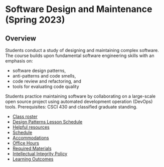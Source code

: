 # Software Design and Maintenance (Spring 2023)

## Overview

Students conduct a study of designing and maintaining complex software. The course builds upon fundamental software engineering skills with an emphasis on:

- software design patterns,
- anti-patterns and code smells,
- code review and refactoring, and
- tools for evaluating code quality

Students practice maintaining software by collaborating on a large-scale open source project using automated development operation (DevOps) tools. Prerequisites: CSCI 430 and classified graduate standing.

- [Class roster](roster.md)
- [Design Patterns Lesson Schedule](design_patterns.md)
- [Helpful resources](resources.md)
- [Schedule](schedule.md)
- [Accommodations](accommodations.md)
- [Office Hours](office_hours.md)
- [Required Materials](materials.md)
- [Intellectual Integrity Policy](integrity.md)
- [Learning Outcomes](outcomes.md)